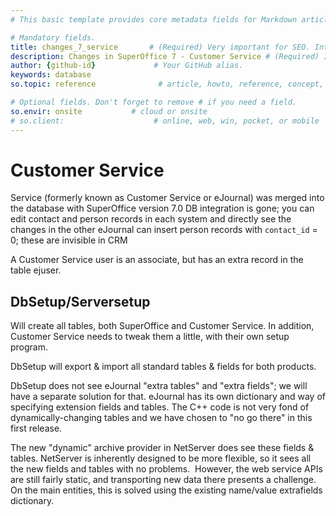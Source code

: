 ```yaml
---
# This basic template provides core metadata fields for Markdown articles on docs.superoffice.com.

# Mandatory fields.
title: changes_7_service       # (Required) Very important for SEO. Intent in a unique string of 43-59 chars including spaces.
description: Changes in SuperOffice 7 - Customer Service # (Required) Important for SEO. Recommended character length is 115-145 characters including spaces.
author: {github-id}             # Your GitHub alias.
keywords: database
so.topic: reference              # article, howto, reference, concept, guide

# Optional fields. Don't forget to remove # if you need a field.
so.envir: onsite           # cloud or onsite
# so.client:                    # online, web, win, pocket, or mobile
---
```


# Customer Service

Service (formerly known as Customer Service or eJournal) was merged into the database with SuperOffice version 7.0
DB integration is gone; you can edit contact and person records in each system and directly see the changes in the other
eJournal can insert person records with `contact_id` = 0; these are invisible in CRM

A Customer Service user is an associate, but has an extra record in the table ejuser.

## DbSetup/Serversetup

Will create all tables, both SuperOffice and Customer Service. In addition, Customer Service needs to tweak them a little, with their own setup program.

DbSetup will export & import all standard tables & fields for both products.

DbSetup does not see eJournal "extra tables" and "extra fields"; we will have a separate solution for that. eJournal has its own dictionary and way of specifying extension fields and tables. The C++ code is not very fond of dynamically-changing tables and we have chosen to "no go there" in this first release.

The new "dynamic" archive provider in NetServer does see these fields & tables. NetServer is inherently designed to be more flexible, so it sees all the new fields and tables with no problems.  However, the web service APIs are still fairly static, and transporting new data there presents a challenge. On the main entities, this is solved using the existing name/value extrafields dictionary.
